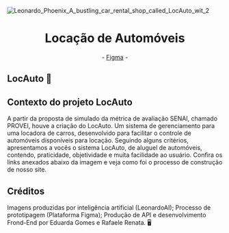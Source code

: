 ![Leonardo_Phoenix_A_bustling_car_rental_shop_called_LocAuto_wit_2](https://github.com/user-attachments/assets/fa4963ba-4187-4a77-89a1-54a7dc775bf2)<h1 align="center">Locação de Automóveis</h1>

<p align="center">
  - <a href="https://www.figma.com/design/3NezBaWT5VxqR9dlFkNSjU/Untitled?node-id=0-1&t=8mZCAVbrFLZDkf0L-1">Figma</a> -
</p>

## LocAuto 🚗

## Contexto do projeto LocAuto 
<p>
A partir da proposta de simulado da métrica de avaliação SENAI, chamado PROVEI, houve a criação do LocAuto. Um sistema de gerenciamento para uma locadora de carros, desenvolvido para facilitar o controle de automóveis disponíveis para locação.
  Seguindo alguns critérios, apresentamos a vocês o sistema LocAuto, de aluguel de automóveis, contendo, praticidade, objetividade e muita facilidade ao usuário. Confira os links anexados abaixo da imagem e veja como foi o processo de construção de nosso site.
</p>

## Créditos
Imagens produzidas por inteligência artificial (LeonardoAI); Processo de prototipagem (Plataforma Figma);
Produção de API e desenvolvimento Frond-End por Eduarda Gomes e Rafaele Renata. 🖥️


